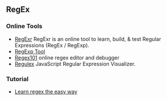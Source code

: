 ## RegEx

### Online Tools
- [RegExr](http://www.regexr.com/) RegExr is an online tool to learn, build, & test Regular Expressions (RegEx / RegExp).
- [RegExp Tool](http://www.gethifi.com/tools/regex)
- [Regex101](https://regex101.com/) online regex editor and debugger
- [Regulex](https://jex.im/regulex) JavaScript Regular Expression Visualizer.

### Tutorial
- [Learn regex the easy way](https://github.com/zeeshanu/learn-regex)
